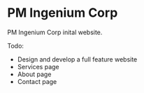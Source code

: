 PM Ingenium Corp
====================

PM Ingenium Corp inital website.

Todo:

- Design and develop a full feature website
- Services page
- About page
- Contact page

